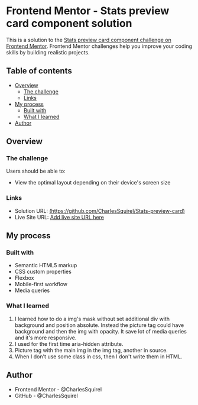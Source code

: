 # Frontend Mentor - Stats preview card component solution

This is a solution to the [Stats preview card component challenge on Frontend Mentor](https://www.frontendmentor.io/challenges/stats-preview-card-component-8JqbgoU62). Frontend Mentor challenges help you improve your coding skills by building realistic projects. 

## Table of contents

- [Overview](#overview)
  - [The challenge](#the-challenge)
  - [Links](#links)
- [My process](#my-process)
  - [Built with](#built-with)
  - [What I learned](#what-i-learned)
- [Author](#author)

## Overview

### The challenge

Users should be able to:

- View the optimal layout depending on their device's screen size

### Links

- Solution URL: [(https://github.com/CharlesSquirel/Stats-preview-card)](https://your-solution-url.com)
- Live Site URL: [Add live site URL here](https://your-live-site-url.com)

## My process

### Built with

- Semantic HTML5 markup
- CSS custom properties
- Flexbox
- Mobile-first workflow
- Media queries

### What I learned

1. I learned how to do a img's mask without set additional div with background and position absolute. Instead the picture tag could have background and then the img with opacity. It save lot of media queries and it's more responsive.
2. I used for the first time aria-hidden attribute.
3. Picture tag with the main img in the img tag, another in source.
4. When I don't use some class in css, then I don't write them in HTML.

## Author

- Frontend Mentor - @CharlesSquirel
- GitHub - @CharlesSquirel
